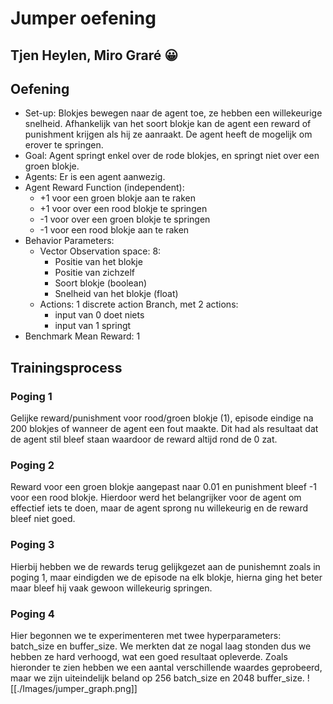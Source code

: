 # Jumper oefening
## Tjen Heylen, Miro Graré 😀
## Oefening
- Set-up: Blokjes bewegen naar de agent toe, ze hebben een willekeurige snelheid. Afhankelijk van het soort blokje kan de agent een reward of punishment krijgen als hij ze aanraakt. De agent heeft de mogelijk om erover te springen.
- Goal: Agent springt enkel over de rode blokjes, en springt niet over een groen blokje.
- Agents: Er is een agent aanwezig.
- Agent Reward Function (independent):
    - +1 voor een groen blokje aan te raken
    - +1 voor over een rood blokje te springen
    - -1 voor over een groen blokje te springen
    - -1 voor een rood blokje aan te raken
- Behavior Parameters:
    - Vector Observation space: 8:
	    - Positie van het blokje
	    - Positie van zichzelf
	    - Soort blokje (boolean)
	    - Snelheid van het blokje (float)
    - Actions: 1 discrete action Branch, met 2 actions:
	    - input van 0 doet niets
	    - input van 1 springt
- Benchmark Mean Reward: 1

## Trainingsprocess
### Poging 1
Gelijke reward/punishment voor rood/groen blokje (1), episode eindige na 200 blokjes of wanneer de agent een fout maakte. Dit had als resultaat dat de agent stil bleef staan waardoor de reward altijd rond de 0 zat.
### Poging 2
Reward voor een groen blokje aangepast naar 0.01 en punishment bleef -1 voor een rood blokje. Hierdoor werd het belangrijker voor de agent om effectief iets te doen, maar de agent sprong nu willekeurig en de reward bleef niet goed.
### Poging 3
Hierbij hebben we de rewards terug gelijkgezet aan de punishemnt zoals in poging 1, maar eindigden we de episode na elk blokje, hierna ging het beter maar bleef hij vaak gewoon willekeurig springen.
### Poging 4
Hier begonnen we te experimenteren met twee hyperparameters: batch_size en buffer_size. We merkten dat ze nogal laag stonden dus we hebben ze hard verhoogd, wat een goed resultaat opleverde. Zoals hieronder te zien hebben we een aantal verschillende waardes geprobeerd, maar we zijn uiteindelijk beland op 256 batch_size en 2048 buffer_size.
![[./Images/jumper_graph.png]]
